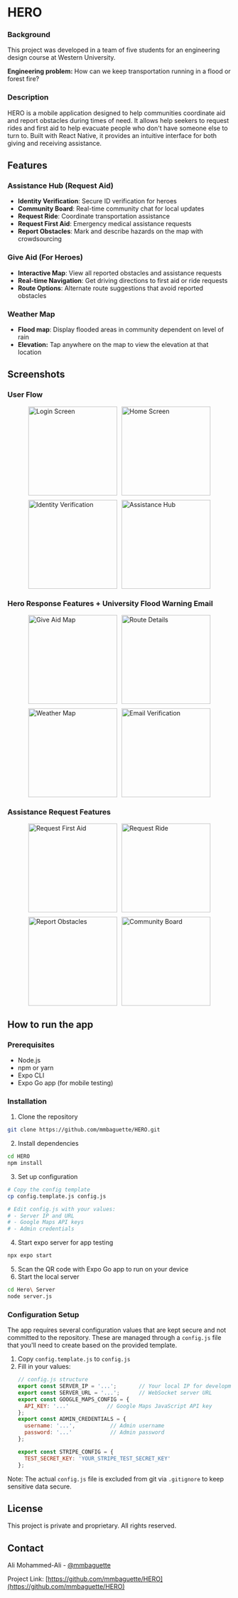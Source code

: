 # HERO

### Background

This project was developed in a team of five students for an engineering design course at Western University.

**Engineering problem:** How can we keep transportation running in a flood or forest fire?

### Description

HERO is a mobile application designed to help communities coordinate aid and report obstacles during times of need. It allows help seekers to request rides and first aid to help evacuate people who don't have someone else to turn to. Built with React Native, it provides an intuitive interface for both giving and receiving assistance.

## Features

### Assistance Hub (Request Aid)

- **Identity Verification**: Secure ID verification for heroes
- **Community Board**: Real-time community chat for local updates
- **Request Ride**: Coordinate transportation assistance
- **Request First Aid**: Emergency medical assistance requests
- **Report Obstacles**: Mark and describe hazards on the map with crowdsourcing

### Give Aid (For Heroes)

- **Interactive Map**: View all reported obstacles and assistance requests
- **Real-time Navigation**: Get driving directions to first aid or ride requests
- **Route Options**: Alternate route suggestions that avoid reported obstacles

### Weather Map

- **Flood map**: Display flooded areas in community dependent on level of rain
- **Elevation:** Tap anywhere on the map to view the elevation at that location

## Screenshots

### User Flow

<div style="display: flex; flex-wrap: wrap; gap: 10px; justify-content: center;">
  <img src="assets/screenshots/login_screen.jpg" width="200" alt="Login Screen">
  <img src="assets/screenshots/home_screen.jpg" width="200" alt="Home Screen">
<img src="assets/screenshots/id_verification.jpg" width="200" alt="Identity Verification">
  <img src="assets/screenshots/assistance_hub.jpg" width="200" alt="Assistance Hub">
</div>

### Hero Response Features + University Flood Warning Email

<div style="display: flex; flex-wrap: wrap; gap: 10px; justify-content: center;">
  <img src="assets/screenshots/give_aid_map.jpg" width="200" alt="Give Aid Map">
  <img src="assets/screenshots/route_details.jpg" width="200" alt="Route Details">
  <img src="assets/screenshots/weather_map.jpg" width="200" alt="Weather Map">
<img src="assets/screenshots/email_proof.jpg" width="200" alt="Email Verification">
</div>

### Assistance Request Features

<div style="display: flex; flex-wrap: wrap; gap: 10px; justify-content: center;">
  <img src="assets/screenshots/first_aid.png" width="200" alt="Request First Aid">
  <img src="assets/screenshots/request_ride.jpg" width="200" alt="Request Ride">
  <img src="assets/screenshots/report_obstacles.jpeg" width="200" alt="Report Obstacles">
  <img src="assets/screenshots/community_board.jpg" width="200" alt="Community Board">
</div>

## How to run the app

### Prerequisites

- Node.js
- npm or yarn
- Expo CLI
- Expo Go app (for mobile testing)

### Installation

1. Clone the repository

```bash
git clone https://github.com/mmbaguette/HERO.git
```

2. Install dependencies

```bash
cd HERO
npm install
```

3. Set up configuration

```bash
# Copy the config template
cp config.template.js config.js

# Edit config.js with your values:
# - Server IP and URL
# - Google Maps API keys
# - Admin credentials
```

4. Start expo server for app testing

```bash
npx expo start
```

5. Scan the QR code with Expo Go app to run on your device
6. Start the local server

```bash
cd Hero\ Server
node server.js
```

### Configuration Setup

The app requires several configuration values that are kept secure and not committed to the repository. These are managed through a `config.js` file that you'll need to create based on the provided template.

1. Copy `config.template.js` to `config.js`
2. Fill in your values:
   ```javascript
   // config.js structure
   export const SERVER_IP = '...';       // Your local IP for development
   export const SERVER_URL = '...';      // WebSocket server URL
   export const GOOGLE_MAPS_CONFIG = {
     API_KEY: '...'            // Google Maps JavaScript API key
   };
   export const ADMIN_CREDENTIALS = {
     username: '...',           // Admin username
     password: '...'            // Admin password
   };

   export const STRIPE_CONFIG = {
     TEST_SECRET_KEY: 'YOUR_STRIPE_TEST_SECRET_KEY'
   }; 
   ```

Note: The actual `config.js` file is excluded from git via `.gitignore` to keep sensitive data secure.

## License

This project is private and proprietary. All rights reserved.

## Contact

Ali Mohammed-Ali - [@mmbaguette](https://github.com/mmbaguette)

Project Link: [https://github.com/mmbaguette/HERO](https://github.com/mmbaguette/HERO)
